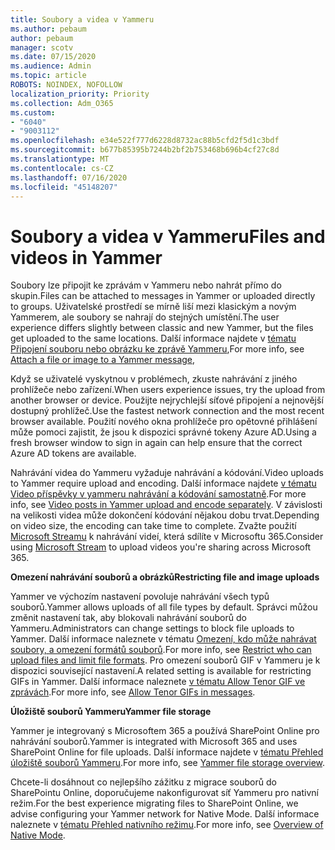 ```yaml
---
title: Soubory a videa v Yammeru
ms.author: pebaum
author: pebaum
manager: scotv
ms.date: 07/15/2020
ms.audience: Admin
ms.topic: article
ROBOTS: NOINDEX, NOFOLLOW
localization_priority: Priority
ms.collection: Adm_O365
ms.custom:
- "6040"
- "9003112"
ms.openlocfilehash: e34e522f777d6228d8732ac88b5cfd2f5d1c3bdf
ms.sourcegitcommit: b677b85395b7244b2bf2b753468b696b4cf27c8d
ms.translationtype: MT
ms.contentlocale: cs-CZ
ms.lasthandoff: 07/16/2020
ms.locfileid: "45148207"
---
```

# <a name="files-and-videos-in-yammer"></a><span data-ttu-id="3edf9-102">Soubory a videa v Yammeru</span><span class="sxs-lookup"><span data-stu-id="3edf9-102">Files and videos in Yammer</span></span>

<span data-ttu-id="3edf9-103">Soubory lze připojit ke zprávám v Yammeru nebo nahrát přímo do skupin.</span><span class="sxs-lookup"><span data-stu-id="3edf9-103">Files can be attached to messages in Yammer or uploaded directly to groups.</span></span> <span data-ttu-id="3edf9-104">Uživatelské prostředí se mírně liší mezi klasickým a novým Yammerem, ale soubory se nahrají do stejných umístění.</span><span class="sxs-lookup"><span data-stu-id="3edf9-104">The user experience differs slightly between classic and new Yammer, but the files get uploaded to the same locations.</span></span> <span data-ttu-id="3edf9-105">Další informace najdete v [tématu Připojení souboru nebo obrázku ke zprávě Yammeru](https://support.microsoft.com/office/attach-a-file-or-image-to-a-yammer-message-f576d4d1-ad66-4ce4-9c43-46cf75978dbf),</span><span class="sxs-lookup"><span data-stu-id="3edf9-105">For more info, see [Attach a file or image to a Yammer message](https://support.microsoft.com/office/attach-a-file-or-image-to-a-yammer-message-f576d4d1-ad66-4ce4-9c43-46cf75978dbf),</span></span>  

<span data-ttu-id="3edf9-106">Když se uživatelé vyskytnou v problémech, zkuste nahrávání z jiného prohlížeče nebo zařízení.</span><span class="sxs-lookup"><span data-stu-id="3edf9-106">When users experience issues, try the upload from another browser or device.</span></span> <span data-ttu-id="3edf9-107">Použijte nejrychlejší síťové připojení a nejnovější dostupný prohlížeč.</span><span class="sxs-lookup"><span data-stu-id="3edf9-107">Use the fastest network connection and the most recent browser available.</span></span> <span data-ttu-id="3edf9-108">Použití nového okna prohlížeče pro opětovné přihlášení může pomoci zajistit, že jsou k dispozici správné tokeny Azure AD.</span><span class="sxs-lookup"><span data-stu-id="3edf9-108">Using a fresh browser window to sign in again can help ensure that the correct Azure AD tokens are available.</span></span>

<span data-ttu-id="3edf9-109">Nahrávání videa do Yammeru vyžaduje nahrávání a kódování.</span><span class="sxs-lookup"><span data-stu-id="3edf9-109">Video uploads to Yammer require upload and encoding.</span></span> <span data-ttu-id="3edf9-110">Další informace najdete [v tématu Video příspěvky v yammeru nahrávání a kódování samostatně](https://support.microsoft.com/office/video-posts-in-yammer-upload-and-encode-separately-5b3a348e-3a0a-4c4b-95b1-eabdf245ba25).</span><span class="sxs-lookup"><span data-stu-id="3edf9-110">For more info, see [Video posts in Yammer upload and encode separately](https://support.microsoft.com/office/video-posts-in-yammer-upload-and-encode-separately-5b3a348e-3a0a-4c4b-95b1-eabdf245ba25).</span></span> <span data-ttu-id="3edf9-111">V závislosti na velikosti videa může dokončení kódování nějakou dobu trvat.</span><span class="sxs-lookup"><span data-stu-id="3edf9-111">Depending on video size, the encoding can take time to complete.</span></span> <span data-ttu-id="3edf9-112">Zvažte použití [Microsoft Streamu](https://docs.microsoft.com/stream/overview) k nahrávání videí, která sdílíte v Microsoftu 365.</span><span class="sxs-lookup"><span data-stu-id="3edf9-112">Consider using [Microsoft Stream](https://docs.microsoft.com/stream/overview) to upload videos you're sharing across Microsoft 365.</span></span>

<span data-ttu-id="3edf9-113">**Omezení nahrávání souborů a obrázků**</span><span class="sxs-lookup"><span data-stu-id="3edf9-113">**Restricting file and image uploads**</span></span>

<span data-ttu-id="3edf9-114">Yammer ve výchozím nastavení povoluje nahrávání všech typů souborů.</span><span class="sxs-lookup"><span data-stu-id="3edf9-114">Yammer allows uploads of all file types by default.</span></span> <span data-ttu-id="3edf9-115">Správci můžou změnit nastavení tak, aby blokovali nahrávání souborů do Yammeru.</span><span class="sxs-lookup"><span data-stu-id="3edf9-115">Administrators can change settings to block file uploads to Yammer.</span></span> <span data-ttu-id="3edf9-116">Další informace naleznete v tématu [Omezení, kdo může nahrávat soubory, a omezení formátů souborů](https://docs.microsoft.com/yammer/configure-your-yammer-network/configure-yammer#restrict-who-can-upload-files-and-limit-file-formats).</span><span class="sxs-lookup"><span data-stu-id="3edf9-116">For more info, see [Restrict who can upload files and limit file formats](https://docs.microsoft.com/yammer/configure-your-yammer-network/configure-yammer#restrict-who-can-upload-files-and-limit-file-formats).</span></span> <span data-ttu-id="3edf9-117">Pro omezení souborů GIF v Yammeru je k dispozici související nastavení.</span><span class="sxs-lookup"><span data-stu-id="3edf9-117">A related setting is available for restricting GIFs in Yammer.</span></span> <span data-ttu-id="3edf9-118">Další informace naleznete [v tématu Allow Tenor GIF ve zprávách](https://docs.microsoft.com/yammer/configure-your-yammer-network/configure-yammer#allow-tenor-gifs-in-messages).</span><span class="sxs-lookup"><span data-stu-id="3edf9-118">For more info, see [Allow Tenor GIFs in messages](https://docs.microsoft.com/yammer/configure-your-yammer-network/configure-yammer#allow-tenor-gifs-in-messages).</span></span>

<span data-ttu-id="3edf9-119">**Úložiště souborů Yammeru**</span><span class="sxs-lookup"><span data-stu-id="3edf9-119">**Yammer file storage**</span></span>

<span data-ttu-id="3edf9-120">Yammer je integrovaný s Microsoftem 365 a používá SharePoint Online pro nahrávání souborů.</span><span class="sxs-lookup"><span data-stu-id="3edf9-120">Yammer is integrated with Microsoft 365 and uses SharePoint Online for file uploads.</span></span> <span data-ttu-id="3edf9-121">Další informace najdete v [tématu Přehled úložiště souborů Yammeru](https://docs.microsoft.com/yammer/get-started-with-yammer/file-storage).</span><span class="sxs-lookup"><span data-stu-id="3edf9-121">For more info, see [Yammer file storage overview](https://docs.microsoft.com/yammer/get-started-with-yammer/file-storage).</span></span> 

<span data-ttu-id="3edf9-122">Chcete-li dosáhnout co nejlepšího zážitku z migrace souborů do SharePointu Online, doporučujeme nakonfigurovat síť Yammeru pro nativní režim.</span><span class="sxs-lookup"><span data-stu-id="3edf9-122">For the best experience migrating files to SharePoint Online, we advise configuring your Yammer network for Native Mode.</span></span> <span data-ttu-id="3edf9-123">Další informace naleznete v [tématu Přehled nativního režimu](https://docs.microsoft.com/yammer/configure-your-yammer-network/overview-native-mode).</span><span class="sxs-lookup"><span data-stu-id="3edf9-123">For more info, see [Overview of Native Mode](https://docs.microsoft.com/yammer/configure-your-yammer-network/overview-native-mode).</span></span> 